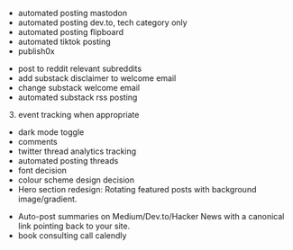 <!-- 1. email check -->
<!-- 2. replace broken links -abp, leonlinsx -->
<!-- 4. change images to png -->
<!-- 5. Create a small design tokens file (_tokens.css) with your radius, shadows, type scale, spacing.
Replace one-off values with variables. -->
<!-- 6. table of contents -->
<!-- 7. pagination ellipses too high -->
<!-- 8. substack embed in blogpost design  -->
<!-- 9. related posts left aligned not center -->
<!-- 10. easter egg mouse hover for longer befor reveal -->
<!-- - share button for socials -->
<!-- - use tags and new page for tag filters -->
<!-- - share mobile close on tap fix -->
<!-- - related post on articles styling spacing too wide -->
<!-- - related posts image vs title alignment -->
<!-- - automated posting twitter -->
<!-- - search bar icon display floating outside of box -->
<!-- - Enable Brotli/Gzip compression for text-based resources. -->
<!-- - linkinator check -->
<!-- - minify javascript check -->
<!-- - bluesky automated posting -->
<!-- - Heatmaps or scroll depth analytics https://clarity.microsoft.com/projects/view/tegwfukh6k/gettingstarted --> 
<!-- - google search console domain verification https://search.google.com/search-console?resource_id=https://www.leonlinsx.com/ -->
<!-- - bing webmaster -->
- automated posting mastodon
- automated posting dev.to, tech category only
- automated posting flipboard
- automated tiktok posting
- publish0x
<!-- - tealfeed; seems nonexistent -->
- post to reddit relevant subreddits
- add substack disclaimer to welcome email
- change substack welcome email
- automated substack rss posting
3. event tracking when appropriate
- dark mode toggle
- comments
- twitter thread analytics tracking
- automated posting threads
- font decision
- colour scheme design decision
- Hero section redesign: Rotating featured posts with background image/gradient.
<!-- - Auto-generate sitemap + submit to Google Search Console & Bing Webmaster Tools. -->
<!-- - Periodically ping search engines when new posts go live. -->
- Auto-post summaries on Medium/Dev.to/Hacker News with a canonical link pointing back to your site.
- book consulting call calendly
